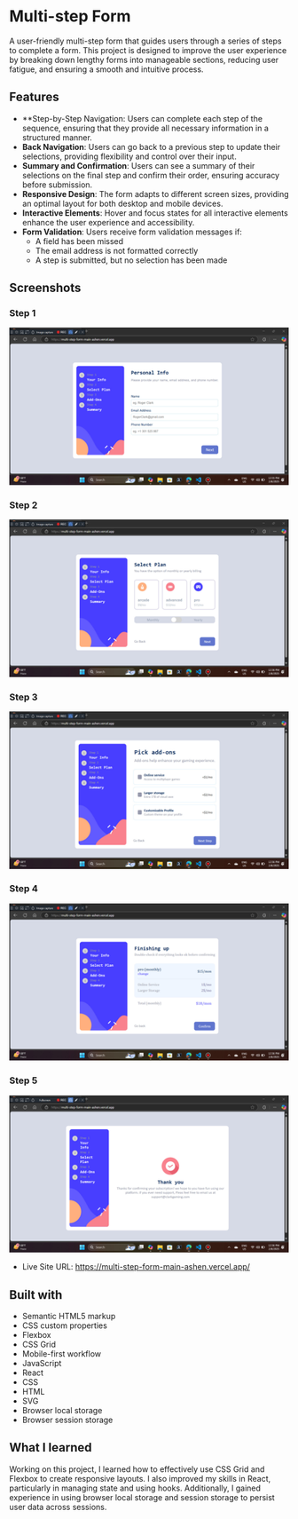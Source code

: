 # Multi-step Form

A user-friendly multi-step form that guides users through a series of steps to complete a form. This project is designed to improve the user experience by breaking down lengthy forms into manageable sections, reducing user fatigue, and ensuring a smooth and intuitive process.

## Features

- **Step-by-Step Navigation: Users can complete each step of the sequence, ensuring that they provide all necessary information in a structured manner.
- **Back Navigation**: Users can go back to a previous step to update their selections, providing flexibility and control over their input.
- **Summary and Confirmation**: Users can see a summary of their selections on the final step and confirm their order, ensuring accuracy before submission.
- **Responsive Design**: The form adapts to different screen sizes, providing an optimal layout for both desktop and mobile devices.
- **Interactive Elements**: Hover and focus states for all interactive elements enhance the user experience and accessibility.
- **Form Validation**: Users receive form validation messages if:
  - A field has been missed
  - The email address is not formatted correctly
  - A step is submitted, but no selection has been made

## Screenshots

### Step 1
![Step 1](https://github.com/AbdulRehman-py/multi-step-form-main/blob/main/design/IMG%201.jpg)

### Step 2
![Step 2](https://github.com/AbdulRehman-py/multi-step-form-main/blob/main/design/IMG%202.jpg)

### Step 3
![Step 3](https://github.com/AbdulRehman-py/multi-step-form-main/blob/main/design/IMG%203.jpg)

### Step 4
![Step 4](https://github.com/AbdulRehman-py/multi-step-form-main/blob/main/design/IMG%204.jpg)

### Step 5
![Step 5](https://github.com/AbdulRehman-py/multi-step-form-main/blob/main/design/IMG%205.jpg)



- Live Site URL: https://multi-step-form-main-ashen.vercel.app/


## Built with

- Semantic HTML5 markup
- CSS custom properties
- Flexbox
- CSS Grid
- Mobile-first workflow
- JavaScript
- React
- CSS
- HTML
- SVG
- Browser local storage
- Browser session storage

## What I learned

Working on this project, I learned how to effectively use CSS Grid and Flexbox to create responsive layouts. I also improved my skills in React, particularly in managing state and using hooks. Additionally, I gained experience in using browser local storage and session storage to persist user data across sessions.

